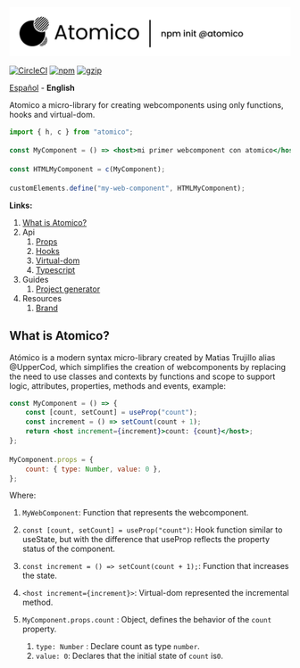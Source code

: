 ![Atomico](./docs/brand/logo-header.svg)

[![CircleCI](https://circleci.com/gh/atomicojs/atomico.svg?style=svg)](https://circleci.com/gh/atomicojs/atomico)
[![npm](https://badgen.net/npm/v/atomico)](http://npmjs.com/atomico)
[![gzip](https://badgen.net/bundlephobia/minzip/atomico)](https://bundlephobia.com/result?p=atomico)

[Español](./docs/es/README.md) - **English**

Atomico a micro-library for creating webcomponents using only functions, hooks and virtual-dom.

```jsx
import { h, c } from "atomico";

const MyComponent = () => <host>mi primer webcomponent con atomico</host>;

const HTMLMyComponent = c(MyComponent);

customElements.define("my-web-component", HTMLMyComponent);
```

**Links:**

1. [What is Atomico?](#what-is-atomico?)
2. Api
    1. [Props](./docs/en/props.md)
    2. [Hooks](./docs/en/hooks.md)
    3. [Virtual-dom](./docs/en/hooks.md)
    4. [Typescript](./docs/en/typescript.md)
3. Guides
    1. [Project generator](./docs/en/scaffolding.md)
4. Resources
    1. [Brand](./docs/brand/README.md)

## What is Atomico?

Atómico is a modern syntax micro-library created by Matias Trujillo alias @UpperCod, which simplifies the creation of webcomponents by replacing the need to use classes and contexts by functions and scope to support logic, attributes, properties, methods and events, example:

```jsx
const MyComponent = () => {
    const [count, setCount] = useProp("count");
    const increment = () => setCount(count + 1);
    return <host increment={increment}>count: {count}</host>;
};

MyComponent.props = {
    count: { type: Number, value: 0 },
};
```

Where:

1. `MyWebComponent`: Function that represents the webcomponent.

2. `const [count, setCount] = useProp("count")`: Hook function similar to useState, but with the difference that useProp reflects the property status of the component.

3. `const increment = () => setCount(count + 1);`: Function that increases the state.

4. `<host increment={increment}>`: Virtual-dom represented the incremental method.

5. `MyComponent.props.count` : Object, defines the behavior of the `count` property.

    1. `type: Number` : Declare count as type `number`.
    2. `value: 0`: Declares that the initial state of `count` is`0`.
